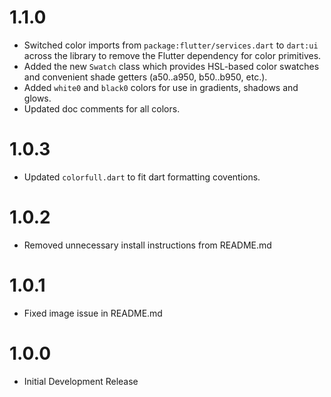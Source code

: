 # 1.1.0

- Switched color imports from `package:flutter/services.dart` to `dart:ui` across the library to remove the Flutter dependency for color primitives.
- Added the new `Swatch` class which provides HSL-based color swatches and convenient shade getters (a50..a950, b50..b950, etc.).
- Added `white0` and `black0` colors for use in gradients, shadows and glows.
- Updated doc comments for all colors.

# 1.0.3

- Updated `colorfull.dart` to fit dart formatting coventions.

# 1.0.2

- Removed unnecessary install instructions from README.md

# 1.0.1

- Fixed image issue in README.md

# 1.0.0

- Initial Development Release
